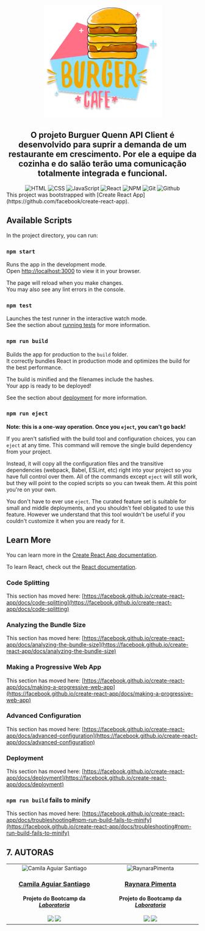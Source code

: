 <div align="center">
   <img alt="Logo da Buguer|Café" src="/src/img/logo.png">

  ## O projeto Burguer Quenn API Client é desenvolvido para suprir a demanda de um restaurante em crescimento. Por ele a equipe da cozinha e do salão terão uma comunicação totalmente integrada e funcional. 
     
<div style="display: inline_block">
  <img alt="HTML"          height="55" width="55" src="https://cdn.jsdelivr.net/gh/devicons/devicon/icons/html5/html5-original-wordmark.svg" />
  <img alt="CSS"           height="55" width="55" src="https://cdn.jsdelivr.net/gh/devicons/devicon/icons/css3/css3-original-wordmark.svg" />
  <img alt="JavaScript"    height="45" width="55" src="https://cdn.jsdelivr.net/gh/devicons/devicon/icons/javascript/javascript-plain.svg" />
  <img alt="React"         heigth="55" width="55" src="https://cdn.jsdelivr.net/gh/devicons/devicon/icons/react/react-original-wordmark.svg" />
  <img alt="NPM"           heigth="55" width="55" src="https://cdn.jsdelivr.net/gh/devicons/devicon/icons/npm/npm-original-wordmark.svg" />
  <img alt="Git"           heigth="55" width="55" src="https://cdn.jsdelivr.net/gh/devicons/devicon/icons/git/git-plain-wordmark.svg" />
  <img alt="Github"        heigth="55" width="55" src="https://cdn.jsdelivr.net/gh/devicons/devicon/icons/github/github-original-wordmark.svg" />
          
          
          
 </div>
</div>
This project was bootstrapped with [Create React App](https://github.com/facebook/create-react-app).

## Available Scripts

In the project directory, you can run:

### `npm start`

Runs the app in the development mode.\
Open [http://localhost:3000](http://localhost:3000) to view it in your browser.

The page will reload when you make changes.\
You may also see any lint errors in the console.

### `npm test`

Launches the test runner in the interactive watch mode.\
See the section about [running tests](https://facebook.github.io/create-react-app/docs/running-tests) for more information.

### `npm run build`

Builds the app for production to the `build` folder.\
It correctly bundles React in production mode and optimizes the build for the best performance.

The build is minified and the filenames include the hashes.\
Your app is ready to be deployed!

See the section about [deployment](https://facebook.github.io/create-react-app/docs/deployment) for more information.

### `npm run eject`

**Note: this is a one-way operation. Once you `eject`, you can't go back!**

If you aren't satisfied with the build tool and configuration choices, you can `eject` at any time. This command will remove the single build dependency from your project.

Instead, it will copy all the configuration files and the transitive dependencies (webpack, Babel, ESLint, etc) right into your project so you have full control over them. All of the commands except `eject` will still work, but they will point to the copied scripts so you can tweak them. At this point you're on your own.

You don't have to ever use `eject`. The curated feature set is suitable for small and middle deployments, and you shouldn't feel obligated to use this feature. However we understand that this tool wouldn't be useful if you couldn't customize it when you are ready for it.

## Learn More

You can learn more in the [Create React App documentation](https://facebook.github.io/create-react-app/docs/getting-started).

To learn React, check out the [React documentation](https://reactjs.org/).

### Code Splitting

This section has moved here: [https://facebook.github.io/create-react-app/docs/code-splitting](https://facebook.github.io/create-react-app/docs/code-splitting)

### Analyzing the Bundle Size

This section has moved here: [https://facebook.github.io/create-react-app/docs/analyzing-the-bundle-size](https://facebook.github.io/create-react-app/docs/analyzing-the-bundle-size)

### Making a Progressive Web App

This section has moved here: [https://facebook.github.io/create-react-app/docs/making-a-progressive-web-app](https://facebook.github.io/create-react-app/docs/making-a-progressive-web-app)

### Advanced Configuration

This section has moved here: [https://facebook.github.io/create-react-app/docs/advanced-configuration](https://facebook.github.io/create-react-app/docs/advanced-configuration)

### Deployment

This section has moved here: [https://facebook.github.io/create-react-app/docs/deployment](https://facebook.github.io/create-react-app/docs/deployment)

### `npm run build` fails to minify

This section has moved here: [https://facebook.github.io/create-react-app/docs/troubleshooting#npm-run-build-fails-to-minify](https://facebook.github.io/create-react-app/docs/troubleshooting#npm-run-build-fails-to-minify)



## 7. AUTORAS

<table align= "center">
<td>
  <div align= "center">
    <img alt="Camila Aguiar Santiago" height="150" src="https://avatars.githubusercontent.com/u/97450471?v=4"> 
  </div>
  <h3 align="center"><a href="https://github.com/Cahaguiar">Camila Aguiar Santiago</a></h3>
  <h4 align="center">Projeto do Bootcamp da <em><a href="https://hub.laboratoria.la/br">Laboratoria</a></em></h4>
  <div align="center">
    <a href = "mailto:camilaguiar73@gmail.com" target="_blank"><img src="https://img.shields.io/badge/Gmail-D14836?style=for-the-badge&logo=gmail&logoColor=white"></a>
    <a href="https://www.linkedin.com/in/camila-aguiar-santiago/" target="_blank"><img src="https://img.shields.io/badge/-LinkedIn-%230077B5?style=for-the-badge&logo=linkedin&logoColor=white"></a>
  </div>
</td>

<td>
    <div align= "center">
    <img alt="RaynaraPimenta" height="150" src="https://avatars.githubusercontent.com/u/97410639?v=4"> 
  </div>
  <h3 align="center"><a href="https://github.com/RaynaraPimenta">Raynara Pimenta</a></h3>
  <h4 align="center">Projeto do Bootcamp da <em><a href="https://hub.laboratoria.la/br">Laboratoria</a></em></h4>
  <div align="center">
    <a href = "mailto:raynarapimenta@gmail.com" target="_blank"><img src="https://img.shields.io/badge/Gmail-D14836?style=for-the-badge&logo=gmail&logoColor=white"></a>
    <a href="https://www.linkedin.com/in/raynara-pimenta/" target="_blank"><img src="https://img.shields.io/badge/-LinkedIn-%230077B5?style=for-the-badge&logo=linkedin&logoColor=white"></a>
  </div>
   
</td>

</table>
